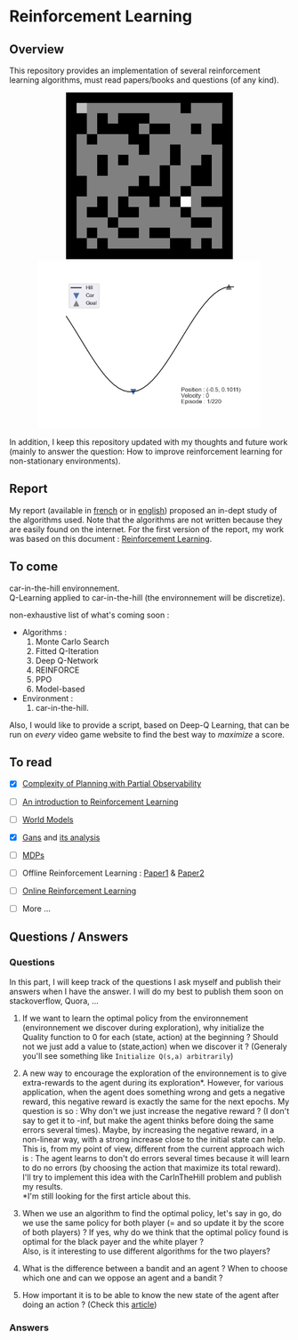 # Reinforcement Learning
## Overview
This repository provides an implementation of several reinforcement learning algorithms, must read papers/books and questions (of any kind).

<p align="center">
  <img src="Images/Gif_Maze.gif" width="300" title="Qlearning applied to find the shortest way in a maze">
  <img src="Images/Mountain_Car.gif" width="400" height="300" title="Qlearning applied to find the shortest way in a maze">
</p>


In addition, I keep this repository updated with my thoughts and future work (mainly to answer the question: How to improve reinforcement learning for non-stationary environments).

## Report
My report (available in [french](https://github.com/LounesMD/Stage2021_RL/blob/main/CompteRendu.pdf) or in [english](https://www.google.com)) proposed an in-dept study of the algorithms used. Note that the algorithms are not written because they are easily found on the internet. For the first version of the report, my work was based on this document : [Reinforcement Learning](https://philippe-preux.github.io/Documents/digest-ar.pdf).

## To come
car-in-the-hill environnement.  <br>
Q-Learning applied to car-in-the-hill (the environnement will be discretize). <br>

non-exhaustive list of what's coming soon : 
+ Algorithms :
  1. Monte Carlo Search
  2. Fitted Q-Iteration
  3. Deep Q-Network
  4. REINFORCE
  5. PPO
  6. Model-based
+ Environment :
  1. car-in-the-hill.
 
Also, I would like to provide a script, based on Deep-Q Learning, that can be run on *every* video game website to find the best way to *maximize* a score.
 
## To read
  - [x] [Complexity of Planning with Partial Observability](https://www.aaai.org/Papers/ICAPS/2004/ICAPS04-041.pdf)
  - [ ] [An introduction to Reinforcement Learning](http://incompleteideas.net/book/bookdraft2017nov5.pdf)
  - [ ] [World Models](https://arxiv.org/pdf/1803.10122.pdf)
  - [x] [Gans](https://arxiv.org/pdf/1406.2661.pdf) and [its analysis](https://www.youtube.com/watch?v=eyxmSmjmNS0&ab_channel=YannicKilcher)
  - [ ] [MDPs]()
  - [ ] Offline Reinforcement Learning : [Paper1](https://arxiv.org/abs/2005.01643) & [Paper2](https://arxiv.org/abs/2203.01387)
  - [ ] [Online Reinforcement Learning](https://arxiv.org/abs/1612.03780)
  - [ ] More ...

  
## Questions / Answers
### Questions
In this part, I will keep track of the questions I ask myself and publish their answers when I have the answer. I will do my best to publish them soon on stackoverflow, Quora, ...<br>
1. If we want to learn the optimal policy from the environnement (environnement we discover during exploration), why initialize the Quality function to 0 for each (state, action) at the beginning ? Should not we just add a value to (state,action) when we discover it ? (Generaly you'll see something like `Initialize Q(s,a) arbitrarily`)


2. A new way to encourage the exploration of the environnement is to give extra-rewards to the agent during its exploration*.
However, for various application, when the agent does something wrong and gets a negative reward, this negative reward is  exactly the same for the next epochs. My question is so : Why don't we just increase the negative reward ? (I don't say to get it to -inf, but make the agent thinks before doing the same errors several times). Maybe, by increasing the negative reward, in a non-linear way, with a strong increase close to the initial state can help. <br>
This is, from my point of view, different from the current approach wich is : The agent learns to don't do errors several times because it will learn to do no errors (by choosing the action that maximize its total reward). <br>
I'll try to implement this idea with the CarInTheHill problem and publish my results. <br>
*I'm still looking for the first article about this.

3. When we use an algorithm to find the optimal policy, let's say in go, do we use the same policy for both player (= and so update it by the score of both players) ? If yes, why do we think that the optimal policy found is optimal for the black payer and the white player ? <br>
Also, is it interesting to use different algorithms for the two players?

4. What is the difference between a bandit and an agent ? When to choose which one and can we oppose an agent and a bandit ?


5. How important it is to be able to know the new state of the agent after doing an action ? (Check this [article](https://www.aaai.org/Papers/ICAPS/2004/ICAPS04-041.pdf))

### Answers
